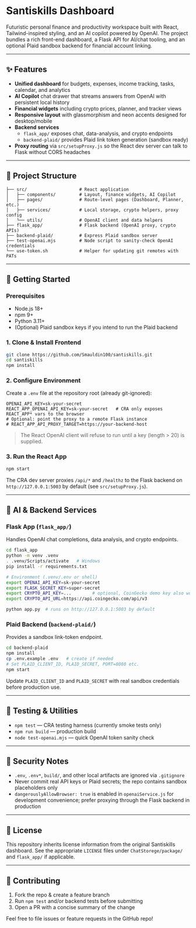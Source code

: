 # Santiskills Dashboard

Futuristic personal finance and productivity workspace built with React, Tailwind-inspired styling, and an AI copilot powered by OpenAI. The project bundles a rich front-end dashboard, a Flask API for AI/chat tooling, and an optional Plaid sandbox backend for financial account linking.

---

## ✨ Features
- **Unified dashboard** for budgets, expenses, income tracking, tasks, calendar, and analytics
- **AI Copilot** chat drawer that streams answers from OpenAI with persistent local history
- **Financial widgets** including crypto prices, planner, and tracker views
- **Responsive layout** with glassmorphism and neon accents designed for desktop/mobile
- **Backend services**
  - `flask_app/` exposes chat, data-analysis, and crypto endpoints
  - `backend-plaid/` provides Plaid link token generation (sandbox ready)
- **Proxy routing** via `src/setupProxy.js` so the React dev server can talk to Flask without CORS headaches

---

## 🧱 Project Structure
```
├── src/                    # React application
│   ├── components/         # Layout, finance widgets, AI Copilot
│   ├── pages/              # Route-level pages (Dashboard, Planner, etc.)
│   ├── services/           # Local storage, crypto helpers, proxy config
│   └── utils/              # OpenAI client and data helpers
├── flask_app/              # Flask backend (OpenAI proxy, crypto APIs)
├── backend-plaid/          # Express Plaid sandbox server
├── test-openai.mjs         # Node script to sanity-check OpenAI credentials
└── use-token.sh            # Helper for updating git remotes with PATs
```

---

## 🚀 Getting Started

### Prerequisites
- Node.js 18+
- npm 9+
- Python 3.11+
- (Optional) Plaid sandbox keys if you intend to run the Plaid backend

### 1. Clone & Install Frontend
```bash
git clone https://github.com/Smauldin100/santiskills.git
cd santiskills
npm install
```

### 2. Configure Environment
Create a `.env` file at the repository root (already git-ignored):
```dotenv
OPENAI_API_KEY=sk-your-secret
REACT_APP_OPENAI_API_KEY=sk-your-secret   # CRA only exposes REACT_APP* vars to the browser
# Optional: point the proxy to a remote Flask instance
# REACT_APP_API_PROXY_TARGET=https://your-backend-host
```
> The React OpenAI client will refuse to run until a key (length > 20) is supplied.

### 3. Run the React App
```bash
npm start
```
The CRA dev server proxies `/api/*` and `/healthz` to the Flask backend on `http://127.0.0.1:5003` by default (see `src/setupProxy.js`).

---

## 🧠 AI & Backend Services

### Flask App (`flask_app/`)
Handles OpenAI chat completions, data analysis, and crypto endpoints.

```bash
cd flask_app
python -m venv .venv
. .venv/Scripts/activate   # Windows
pip install -r requirements.txt

# Environment (.venv/.env or shell)
export OPENAI_API_KEY=sk-your-secret
export FLASK_SECRET_KEY=super-secret
export CRYPTO_API_KEY=...        # optional, CoinGecko demo key also works
export CRYPTO_API_URL=https://api.coingecko.com/api/v3

python app.py  # runs on http://127.0.0.1:5003 by default
```

### Plaid Backend (`backend-plaid/`)
Provides a sandbox link-token endpoint.
```bash
cd backend-plaid
npm install
cp .env.example .env   # create if needed
# Set PLAID_CLIENT_ID, PLAID_SECRET, PORT=8080 etc.
npm start
```
Update `PLAID_CLIENT_ID` and `PLAID_SECRET` with real sandbox credentials before production use.

---

## 🧪 Testing & Utilities
- `npm test` — CRA testing harness (currently smoke tests only)
- `npm run build` — production build
- `node test-openai.mjs` — quick OpenAI token sanity check

---

## 🔐 Security Notes
- `.env`, `.env*`, `build/`, and other local artifacts are ignored via `.gitignore`
- Never commit real API keys or Plaid secrets; the repo contains sandbox placeholders only
- `dangerouslyAllowBrowser: true` is enabled in `openaiService.js` for development convenience; prefer proxying through the Flask backend in production

---

## 📄 License
This repository inherits license information from the original Santiskills dashboard. See the appropriate `LICENSE` files under `ChatStorege/package/` and `flask_app/` if applicable.

---

## 🙌 Contributing
1. Fork the repo & create a feature branch
2. Run `npm test` and/or backend tests before submitting
3. Open a PR with a concise summary of the change

Feel free to file issues or feature requests in the GitHub repo!
